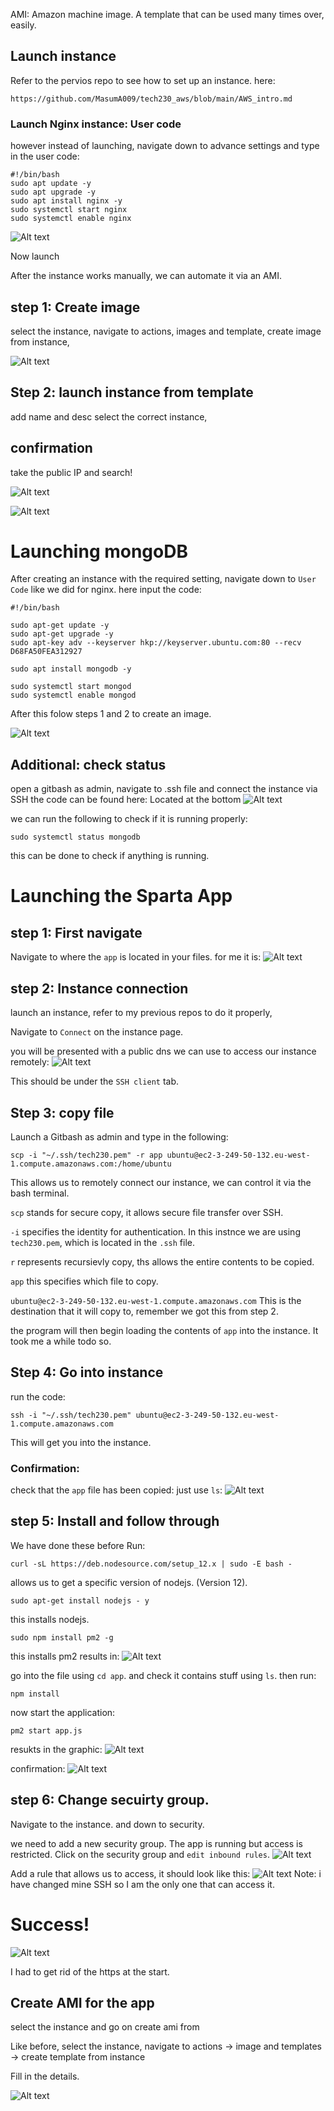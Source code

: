 
AMI: Amazon machine image. A template that can be used many times over, easily. 


##  Launch instance
Refer to the pervios repo to see how to set up an instance. here:
```
https://github.com/MasumA009/tech230_aws/blob/main/AWS_intro.md
```

### Launch Nginx instance: User code

however instead of launching, navigate down to advance settings and type in the user code:
```
#!/bin/bash
sudo apt update -y
sudo apt upgrade -y
sudo apt install nginx -y
sudo systemctl start nginx
sudo systemctl enable nginx
```
![Alt text](images/Screenshot%202023-05-17%20120055.png)

Now launch

After the instance works manually, we can automate it via an AMI.

## step 1: Create image
select the instance, 
navigate to actions,
images and template,
create image from instance,

![Alt text](images/Screenshot%202023-05-17%20111657.png)




## Step 2: launch instance from template
add name and desc
select the correct instance,

## confirmation
take the public IP and search!

![Alt text](images/Screenshot%202023-05-17%20112250.png)

![Alt text](images/Screenshot%202023-05-17%20112318.png)


# Launching mongoDB

After creating an instance with the required setting, navigate down to `User Code` like we did for nginx.
here input the code:
```
#!/bin/bash

sudo apt-get update -y
sudo apt-get upgrade -y
sudo apt-key adv --keyserver hkp://keyserver.ubuntu.com:80 --recv D68FA50FEA312927

sudo apt install mongodb -y

sudo systemctl start mongod
sudo systemctl enable mongod
```
After this folow steps 1 and 2 to create an image.

![Alt text](images/Screenshot%202023-05-17%20131307.png)


## Additional: check status

open a gitbash as admin, 
navigate to .ssh file and connect the instance via SSH 
the code can be found here: Located at the bottom
![Alt text](images/Screenshot%202023-05-17%20130348.png)

we can run the following to check if it is running properly:
```
sudo systemctl status mongodb
```
this can be done to check if anything is running. 



# Launching the Sparta App


## step 1: First navigate 

Navigate to where the `app` is located in your files. for me it is:
![Alt text](images/Screenshot%202023-05-17%20143043.png)

## step 2: Instance connection
launch an instance, refer to my previous repos to do it properly, 

Navigate to `Connect` on the instance page.

you will be presented with a public dns we can use to access our instance remotely:
![Alt text](images/Screenshot%202023-05-17%20143511.png)

This should be under the `SSH client` tab.

## Step 3: copy file 
Launch a Gitbash as admin and type in the following:
```
scp -i "~/.ssh/tech230.pem" -r app ubuntu@ec2-3-249-50-132.eu-west-1.compute.amazonaws.com:/home/ubuntu
```
This allows us to remotely connect our instance, we can control it via the bash terminal. 

`scp` stands for secure copy, it allows secure file transfer over SSH. 

`-i` specifies the identity for authentication. In this instnce we are using `tech230.pem`, which is located in the `.ssh` file.

`r` represents recursievly copy, ths allows the entire contents to be copied. 

`app` this specifies which file to copy. 

`ubuntu@ec2-3-249-50-132.eu-west-1.compute.amazonaws.com` This is the destination that it will copy to, remember we got this from step 2.

the program will then begin loading the contents of `app` into the instance. It took me a while todo so. 

## Step 4: Go into instance

run the code:
```
ssh -i "~/.ssh/tech230.pem" ubuntu@ec2-3-249-50-132.eu-west-1.compute.amazonaws.com
```
This will get you into the instance.

### Confirmation: 
check that the `app` file has been copied:
just use `ls`:
![Alt text](images/Screenshot%202023-05-17%20150309.png)


## step 5: Install and follow through
We have done these before 
Run:
```
curl -sL https://deb.nodesource.com/setup_12.x | sudo -E bash -
```
allows us to get a specific version of nodejs. (Version 12).
```
sudo apt-get install nodejs - y
```
this installs nodejs.
```
sudo npm install pm2 -g
```
this installs pm2
results in: 
![Alt text](images/Screenshot%202023-05-17%20151043.png)

go into the file using `cd app`. and check it contains stuff using `ls`.
then run:
```
npm install
```
now start the application:
```
pm2 start app.js
```
resukts in the graphic:
![Alt text](images/Screenshot%202023-05-17%20151410.png)

confirmation:
![Alt text](images/Screenshot%202023-05-17%20151502.png)

## step 6: Change secuirty group.

Navigate to the instance. and down to security. 

we need to add a new security group. The app is running but access is restricted. 
Click on the security group and `edit inbound rules`. 
![Alt text](images/Screenshot%202023-05-17%20152231.png)

Add a rule that allows us to access, it should look like this:
![Alt text](images/Screenshot%202023-05-17%20152421.png)
Note: i have changed mine SSH so I am the only one that can access it. 

# Success!
![Alt text](images/Screenshot%202023-05-17%20155248.png)

I had to get rid of the https at the start. 

## Create AMI for the app
select the instance and go on create ami from 

 Like before, select the instance, navigate to actions -> image and templates -> create template from instance

 Fill in the details.
 
![Alt text](images/Screenshot%202023-05-17%20155928.png)
